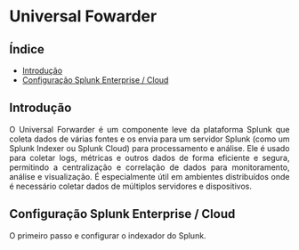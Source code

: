 # Universal Fowarder

## Índice

- [Introdução](#introducao)
- [Configuração Splunk Enterprise / Cloud](#splunk-configuration)
  
## Introdução
<div align = "justify">
  O Universal Forwarder é um componente leve da plataforma Splunk que coleta dados de várias fontes e os envia para um servidor Splunk (como um Splunk Indexer ou Splunk Cloud) para processamento e análise. Ele é usado para coletar logs, métricas e outros dados de forma eficiente e segura, permitindo a centralização e correlação de dados para monitoramento, análise e visualização. É especialmente útil em ambientes distribuídos onde é necessário coletar dados de múltiplos servidores e dispositivos.
</div>

## Configuração Splunk Enterprise / Cloud

<div align = "justify">
  O primeiro passo e configurar o indexador do Splunk.
</div>

